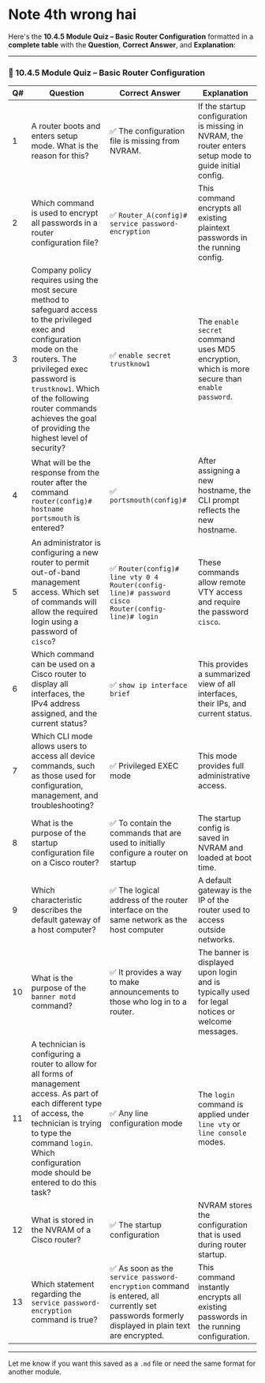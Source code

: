 
# Note 4th wrong hai

Here's the **10.4.5 Module Quiz – Basic Router Configuration** formatted in a **complete table** with the **Question**, **Correct Answer**, and **Explanation**:

---

### 📘 10.4.5 Module Quiz – Basic Router Configuration

| Q# | Question                                                                                                                                                                                                                                                                                  | Correct Answer                                                                                                                                 | Explanation                                                                                             |
| -- | ----------------------------------------------------------------------------------------------------------------------------------------------------------------------------------------------------------------------------------------------------------------------------------------- | ---------------------------------------------------------------------------------------------------------------------------------------------- | ------------------------------------------------------------------------------------------------------- |
| 1  | A router boots and enters setup mode. What is the reason for this?                                                                                                                                                                                                                        | ✅ The configuration file is missing from NVRAM.                                                                                                | If the startup configuration is missing in NVRAM, the router enters setup mode to guide initial config. |
| 2  | Which command is used to encrypt all passwords in a router configuration file?                                                                                                                                                                                                            | ✅ `Router_A(config)# service password-encryption`                                                                                              | This command encrypts all existing plaintext passwords in the running config.                           |
| 3  | Company policy requires using the most secure method to safeguard access to the privileged exec and configuration mode on the routers. The privileged exec password is `trustknow1`. Which of the following router commands achieves the goal of providing the highest level of security? | ✅ `enable secret trustknow1`                                                                                                                   | The `enable secret` command uses MD5 encryption, which is more secure than `enable password`.           |
| 4  | What will be the response from the router after the command `router(config)# hostname portsmouth` is entered?                                                                                                                                                                             | ✅ `portsmouth(config)#`                                                                                                                        | After assigning a new hostname, the CLI prompt reflects the new hostname.                               |
| 5  | An administrator is configuring a new router to permit out-of-band management access. Which set of commands will allow the required login using a password of `cisco`?                                                                                                                    | ✅ `Router(config)# line vty 0 4`<br>`Router(config-line)# password cisco`<br>`Router(config-line)# login`                                      | These commands allow remote VTY access and require the password `cisco`.                                |
| 6  | Which command can be used on a Cisco router to display all interfaces, the IPv4 address assigned, and the current status?                                                                                                                                                                 | ✅ `show ip interface brief`                                                                                                                    | This provides a summarized view of all interfaces, their IPs, and current status.                       |
| 7  | Which CLI mode allows users to access all device commands, such as those used for configuration, management, and troubleshooting?                                                                                                                                                         | ✅ Privileged EXEC mode                                                                                                                         | This mode provides full administrative access.                                                          |
| 8  | What is the purpose of the startup configuration file on a Cisco router?                                                                                                                                                                                                                  | ✅ To contain the commands that are used to initially configure a router on startup                                                             | The startup config is saved in NVRAM and loaded at boot time.                                           |
| 9  | Which characteristic describes the default gateway of a host computer?                                                                                                                                                                                                                    | ✅ The logical address of the router interface on the same network as the host computer                                                         | A default gateway is the IP of the router used to access outside networks.                              |
| 10 | What is the purpose of the `banner motd` command?                                                                                                                                                                                                                                         | ✅ It provides a way to make announcements to those who log in to a router.                                                                     | The banner is displayed upon login and is typically used for legal notices or welcome messages.         |
| 11 | A technician is configuring a router to allow for all forms of management access. As part of each different type of access, the technician is trying to type the command `login`. Which configuration mode should be entered to do this task?                                             | ✅ Any line configuration mode                                                                                                                  | The `login` command is applied under `line vty` or `line console` modes.                                |
| 12 | What is stored in the NVRAM of a Cisco router?                                                                                                                                                                                                                                            | ✅ The startup configuration                                                                                                                    | NVRAM stores the configuration that is used during router startup.                                      |
| 13 | Which statement regarding the `service password-encryption` command is true?                                                                                                                                                                                                              | ✅ As soon as the `service password-encryption` command is entered, all currently set passwords formerly displayed in plain text are encrypted. | This command instantly encrypts all existing passwords in the running configuration.                    |

---

Let me know if you want this saved as a `.md` file or need the same format for another module.
